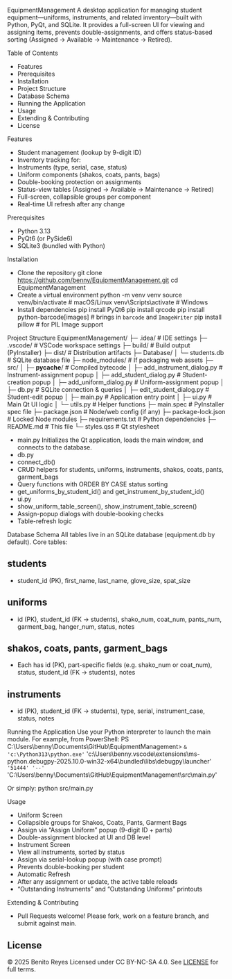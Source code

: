 EquipmentManagement
A desktop application for managing student equipment—uniforms, instruments, and related inventory—built with Python, PyQt, and SQLite. It provides a full-screen UI for viewing and assigning items, prevents double-assignments, and offers status-based sorting (Assigned → Available → Maintenance → Retired).

Table of Contents
- Features
- Prerequisites
- Installation
- Project Structure
- Database Schema
- Running the Application
- Usage
- Extending & Contributing
- License

Features
- Student management (lookup by 9-digit ID)
- Inventory tracking for:
- Instruments (type, serial, case, status)
- Uniform components (shakos, coats, pants, bags)
- Double-booking protection on assignments
- Status-view tables (Assigned → Available → Maintenance → Retired)
- Full-screen, collapsible groups per component
- Real-time UI refresh after any change

Prerequisites
- Python 3.13
- PyQt6 (or PySide6)
- SQLite3 (bundled with Python)

Installation
- Clone the repository
git clone https://github.com/benny/EquipmentManagement.git
cd EquipmentManagement
- Create a virtual environment
python -m venv venv
source venv/bin/activate    # macOS/Linux
venv\Scripts\activate       # Windows
- Install dependencies
pip install PyQt6
pip install qrcode
pip install python-barcode[images]   # brings in `barcode` and `ImageWriter`
pip install pillow                  # for PIL Image support



Project Structure
EquipmentManagement/
├─ .idea/                         # IDE settings
├─ .vscode/                       # VSCode workspace settings
├─ build/                         # Build output (PyInstaller)
├─ dist/                          # Distribution artifacts
├─ Database/
│  └─ students.db                 # SQLite database file
├─ node_modules/                  # If packaging web assets
├─ src/
│  ├─ __pycache__/                # Compiled bytecode
│  ├─ add_instrument_dialog.py    # Instrument-assignment popup
│  ├─ add_student_dialog.py       # Student-creation popup
│  ├─ add_uniform_dialog.py       # Uniform-assignment popup
│  ├─ db.py                       # SQLite connection & queries
│  ├─ edit_student_dialog.py      # Student-edit popup
│  ├─ main.py                     # Application entry point
│  ├─ ui.py                       # Main Qt UI logic
│  └─ utils.py                    # Helper functions
├─ main.spec                      # PyInstaller spec file
├─ package.json                   # Node/web config (if any)
├─ package-lock.json              # Locked Node modules
├─ requirements.txt               # Python dependencies
├─ README.md                      # This file
└─ styles.qss                     # Qt stylesheet



- main.py
Initializes the Qt application, loads the main window, and connects to the database.
- db.py
- connect_db()
- CRUD helpers for students, uniforms, instruments, shakos, coats, pants, garment_bags
- Query functions with ORDER BY CASE status sorting
- get_uniforms_by_student_id() and get_instrument_by_student_id()
- ui.py
- show_uniform_table_screen(), show_instrument_table_screen()
- Assign-popup dialogs with double-booking checks
- Table-refresh logic

Database Schema
All tables live in an SQLite database (equipment.db by default). Core tables:
## students
- student_id (PK), first_name, last_name, glove_size, spat_size
## uniforms
- id (PK), student_id (FK → students),
shako_num, coat_num, pants_num, garment_bag, hanger_num,
status, notes
## shakos, coats, pants, garment_bags
- Each has id (PK), part-specific fields (e.g. shako_num or coat_num),
status, student_id (FK → students), notes
## instruments
- id (PK), student_id (FK → students), type, serial, instrument_case,
status, notes


Running the Application
Use your Python interpreter to launch the main module. For example, from PowerShell:
PS C:\Users\benny\Documents\GitHub\EquipmentManagement> `
  & 'c:\Python313\python.exe' `
    'c:\Users\benny\.vscode\extensions\ms-python.debugpy-2025.10.0-win32-x64\bundled\libs\debugpy\launcher' `
    '51444' '--' `
    'C:\Users\benny\Documents\GitHub\EquipmentManagement\src\main.py'
    
Or simply:
python src/main.py



Usage
- Uniform Screen
- Collapsible groups for Shakos, Coats, Pants, Garment Bags
- Assign via “Assign Uniform” popup (9-digit ID + parts)
- Double-assignment blocked at UI and DB level
- Instrument Screen
- View all instruments, sorted by status
- Assign via serial-lookup popup (with case prompt)
- Prevents double-booking per student
- Automatic Refresh
- After any assignment or update, the active table reloads
- “Outstanding Instruments” and “Outstanding Uniforms” printouts

Extending & Contributing
- Pull Requests welcome! Please fork, work on a feature branch, and submit against main.

## License

© 2025 Benito Reyes 
Licensed under CC BY-NC-SA 4.0. See [LICENSE](LICENSE) for full terms.
